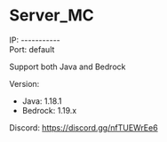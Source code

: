 # Server_MC
IP: ----------- <br>
Port: default

Support both Java and Bedrock

Version:
+ Java: 1.18.1
+ Bedrock: 1.19.x

Discord: https://discord.gg/nfTUEWrEe6
